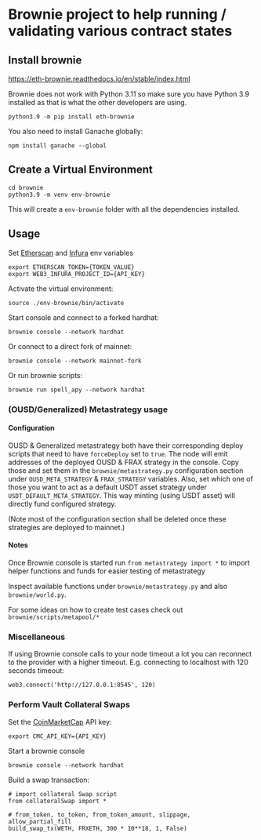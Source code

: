 # Brownie project to help running / validating various contract states

## Install brownie

https://eth-brownie.readthedocs.io/en/stable/index.html

Brownie does not work with Python 3.11 so make sure you have Python 3.9 installed as that is what the other developers are using.

```
python3.9 -m pip install eth-brownie
```

You also need to install Ganache globally:

```
npm install ganache --global
```

## Create a Virtual Environment

```
cd brownie
python3.9 -m venv env-brownie
```

This will create a `env-brownie` folder with all the dependencies installed.

## Usage

Set [Etherscan](https://docs.etherscan.io/) and [Infura](https://docs.infura.io/getting-started) env variables

```
export ETHERSCAN_TOKEN={TOKEN_VALUE}
export WEB3_INFURA_PROJECT_ID={API_KEY}
```

Activate the virtual environment:

```
source ./env-brownie/bin/activate
```

Start console and connect to a forked hardhat:

```
brownie console --network hardhat
```

Or connect to a direct fork of mainnet:

```
brownie console --network mainnet-fork
```

Or run brownie scripts:

```
brownie run spell_apy --network hardhat
```

### (OUSD/Generalized) Metastrategy usage

#### Configuration

OUSD & Generalized metastrategy both have their corresponding deploy scripts that need to
have `forceDeploy` set to `true`. The node will emit addresses of the deployed OUSD & FRAX strategy
in the console. Copy those and set them in the `brownie/metastrategy.py` configuration section under
`OUSD_META_STRATEGY` & `FRAX_STRATEGY` variables. Also, set which one of those you want to act as a
default USDT asset strategy under `USDT_DEFAULT_META_STRATEGY`. This way minting (using USDT asset) will
directly fund configured strategy.

(Note most of the configuration section shall be deleted once these strategies are deployed to mainnet.)

#### Notes

Once Brownie console is started run `from metastrategy import *` to import helper functions
and funds for easier testing of metastrategy

Inspect available functions under `brownie/metastrategy.py` and also `brownie/world.py`.

For some ideas on how to create test cases check out `brownie/scripts/metapool/*`

### Miscellaneous

If using Brownie console calls to your node timeout a lot you can reconnect to the provider with a higher timeout. E.g. connecting to localhost with 120 seconds timeout:

```
web3.connect('http://127.0.0.1:8545', 120)
```

### Perform Vault Collateral Swaps

Set the [CoinMarketCap](https://coinmarketcap.com/api/documentation/v1/) API key:

```
export CMC_API_KEY={API_KEY}
```

Start a brownie console

```
brownie console --network hardhat
```

Build a swap transaction:

```
# import collateral Swap script
from collateralSwap import *

# from_token, to_token, from_token_amount, slippage, allow_partial_fill
build_swap_tx(WETH, FRXETH, 300 * 10**18, 1, False)
```
